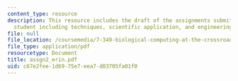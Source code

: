 ```yaml
---
content_type: resource
description: This resource includes the draft of the assignments submitted by the
  student including techniques, scientific application, and engineering application.
file: null
file_location: /coursemedia/7-349-biological-computing-at-the-crossroads-of-engineering-and-science-spring-2005/c67e2fee1d6975e7eea7d83705fa01f0_assgn2_erin.pdf
file_type: application/pdf
resourcetype: Document
title: assgn2_erin.pdf
uid: c67e2fee-1d69-75e7-eea7-d83705fa01f0
---
```

